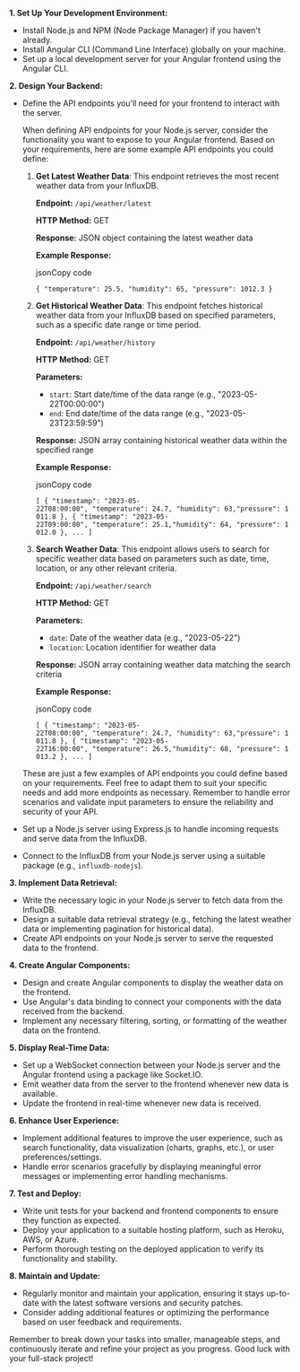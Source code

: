 **1\. Set Up Your Development Environment:**

-   Install Node.js and NPM (Node Package Manager) if you haven't already.
-   Install Angular CLI (Command Line Interface) globally on your machine.
-   Set up a local development server for your Angular frontend using the Angular CLI.

**2\. Design Your Backend:**

-   Define the API endpoints you'll need for your frontend to interact with the server.

    When defining API endpoints for your Node.js server, consider the functionality you want to expose to your Angular frontend. Based on your requirements, here are some example API endpoints you could define:

    1.  **Get Latest Weather Data**: This endpoint retrieves the most recent weather data from your InfluxDB.

        **Endpoint:** `/api/weather/latest`

        **HTTP Method:** GET

        **Response:** JSON object containing the latest weather data

        **Example Response:**

        jsonCopy code

        `{ "temperature": 25.5, "humidity": 65, "pressure": 1012.3 }`

    2.  **Get Historical Weather Data**: This endpoint fetches historical weather data from your InfluxDB based on specified parameters, such as a specific date range or time period.

        **Endpoint:** `/api/weather/history`

        **HTTP Method:** GET

        **Parameters:**

        -   `start`: Start date/time of the data range (e.g., "2023-05-22T00:00:00")
        -   `end`: End date/time of the data range (e.g., "2023-05-23T23:59:59")

        **Response:** JSON array containing historical weather data within the specified range

        **Example Response:**

        jsonCopy code

        `[ { "timestamp": "2023-05-22T08:00:00", "temperature": 24.7, "humidity": 63,"pressure": 1011.8 }, { "timestamp": "2023-05-22T09:00:00", "temperature": 25.1,"humidity": 64, "pressure": 1012.0 }, ... ]`

    3.  **Search Weather Data**: This endpoint allows users to search for specific weather data based on parameters such as date, time, location, or any other relevant criteria.

        **Endpoint:** `/api/weather/search`

        **HTTP Method:** GET

        **Parameters:**

        -   `date`: Date of the weather data (e.g., "2023-05-22")
        -   `location`: Location identifier for weather data

        **Response:** JSON array containing weather data matching the search criteria

        **Example Response:**

        jsonCopy code

        `[ { "timestamp": "2023-05-22T08:00:00", "temperature": 24.7, "humidity": 63,"pressure": 1011.8 }, { "timestamp": "2023-05-22T16:00:00", "temperature": 26.5,"humidity": 68, "pressure": 1013.2 }, ... ]`

    These are just a few examples of API endpoints you could define based on your requirements. Feel free to adapt them to suit your specific needs and add more endpoints as necessary. Remember to handle error scenarios and validate input parameters to ensure the reliability and security of your API.

-   Set up a Node.js server using Express.js to handle incoming requests and serve data from the InfluxDB.
-   Connect to the InfluxDB from your Node.js server using a suitable package (e.g., `influxdb-nodejs`).


**3\. Implement Data Retrieval:**

-   Write the necessary logic in your Node.js server to fetch data from the InfluxDB.
-   Design a suitable data retrieval strategy (e.g., fetching the latest weather data or implementing pagination for historical data).
-   Create API endpoints on your Node.js server to serve the requested data to the frontend.

**4\. Create Angular Components:**

-   Design and create Angular components to display the weather data on the frontend.
-   Use Angular's data binding to connect your components with the data received from the backend.
-   Implement any necessary filtering, sorting, or formatting of the weather data on the frontend.

**5\. Display Real-Time Data:**

-   Set up a WebSocket connection between your Node.js server and the Angular frontend using a package like Socket.IO.
-   Emit weather data from the server to the frontend whenever new data is available.
-   Update the frontend in real-time whenever new data is received.

**6\. Enhance User Experience:**

-   Implement additional features to improve the user experience, such as search functionality, data visualization (charts, graphs, etc.), or user preferences/settings.
-   Handle error scenarios gracefully by displaying meaningful error messages or implementing error handling mechanisms.

**7\. Test and Deploy:**

-   Write unit tests for your backend and frontend components to ensure they function as expected.
-   Deploy your application to a suitable hosting platform, such as Heroku, AWS, or Azure.
-   Perform thorough testing on the deployed application to verify its functionality and stability.

**8\. Maintain and Update:**

-   Regularly monitor and maintain your application, ensuring it stays up-to-date with the latest software versions and security patches.
-   Consider adding additional features or optimizing the performance based on user feedback and requirements.

Remember to break down your tasks into smaller, manageable steps, and continuously iterate and refine your project as you progress. Good luck with your full-stack project!